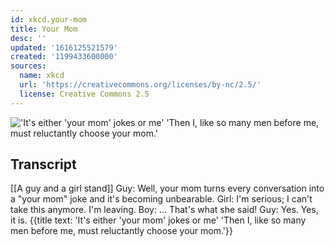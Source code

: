 ```yaml
---
id: xkcd.your-mom
title: Your Mom
desc: ''
updated: '1616125521579'
created: '1199433600000'
sources:
  name: xkcd
  url: 'https://creativecommons.org/licenses/by-nc/2.5/'
  license: Creative Commons 2.5
---
```

!['It's either 'your mom' jokes or me' 'Then I, like so many men before me, must reluctantly choose your mom.'](https://imgs.xkcd.com/comics/your_mom.png)

## Transcript
[[A guy and a girl stand]]
Guy: Well, your mom turns every conversation into a "your mom" joke and it's becoming unbearable.
Girl: I'm serious; I can't take this anymore. I'm leaving.
Boy: ... That's what she said!
Guy: Yes. Yes, it is.
{{title text: 'It's either 'your mom' jokes or me' 'Then I, like so many men before me, must reluctantly choose your mom.'}}
